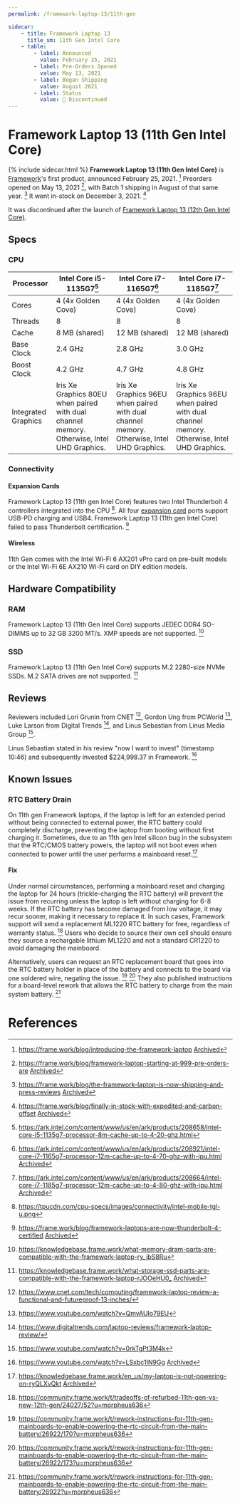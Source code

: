 ```yaml
---
permalink: /framework-laptop-13/11th-gen

sidecar:
    - title: Framework Laptop 13
      title_sm: 11th Gen Intel Core
    - table:
        - label: Announced
          value: February 25, 2021
        - label: Pre-Orders Opened
          value: May 13, 2021
        - label: Began Shipping
          value: August 2021
        - label: Status
          value: 🔴 Discontinued
---
```

# Framework Laptop 13 (11th Gen Intel Core)
{% include sidecar.html %}
**Framework Laptop 13 (11th Gen Intel Core)** is [Framework](/framework-computer-inc)'s first product, announced February 25, 2021. [^6] Preorders opened on May 13, 2021 [^7], with Batch 1 shipping in August of that same year. [^8] It went in-stock on December 3, 2021. [^9]

It was discontinued after the launch of [Framework Laptop 13 (12th Gen Intel Core)](/framework-laptop-13/12th-gen).

## Specs
### CPU

| Processor           | Intel Core i5-1135G7[^10] | Intel Core i7-1165G7[^11] | Intel Core i7-1185G7[^12] |
| ------------------- | -------------------- | -------------------- | -------------------- |
| Cores               | 4 (4x Golden Cove)   | 4 (4x Golden Cove)   | 4 (4x Golden Cove)   |
| Threads             | 8                    | 8                    | 8                    |                          
| Cache               | 8 MB (shared)        | 12 MB (shared)       | 12 MB (shared)       |
| Base Clock          | 2.4 GHz              | 2.8 GHz              | 3.0 GHz              |
| Boost Clock         | 4.2 GHz              | 4.7 GHz              | 4.8 GHz              |
| Integrated Graphics | Iris Xe Graphics 80EU when paired with dual channel memory. Otherwise, Intel UHD Graphics. | Iris Xe Graphics 96EU when paired with dual channel memory. Otherwise, Intel UHD Graphics. | Iris Xe Graphics 96EU when paired with dual channel memory.  Otherwise, Intel UHD Graphics. |

### Connectivity
#### Expansion Cards
Framework Laptop 13 (11th gen Intel Core) features two Intel Thunderbolt 4 controllers integrated into the CPU [^13]. All four [expansion card](/expansion-cards) ports support USB-PD charging and USB4. Framework Laptop 13 (11th gen Intel Core) failed to pass Thunderbolt certification. [^14]

#### Wireless
11th Gen comes with the Intel Wi-Fi 6 AX201 vPro card on pre-built models or the Intel Wi-Fi 6E AX210 Wi-Fi card on DIY edition models.

## Hardware Compatibility
### RAM
Framework Laptop 13 (11th Gen Intel Core) supports JEDEC DDR4 SO-DIMMS up to 32 GB 3200 MT/s. XMP speeds are not supported. [^15]

### SSD
Framework Laptop 13 (11th Gen Intel Core) supports M.2 2280-size NVMe SSDs. M.2 SATA drives are not supported. [^16]

## Reviews

Reviewers included Lori Grunin from CNET [^17], Gordon Ung from PCWorld [^18], Luke Larson from Digital Trends [^19], and Linus Sebastian from Linus Media Group [^20].

Linus Sebastian stated in his review "now I want to invest" (timestamp 10:46) and subsequently invested $224,998.37 in Framework. [^21]

## Known Issues
### RTC Battery Drain
On 11th gen Framework laptops, if the laptop is left for an extended period without being connected to external power, the RTC battery could completely discharge, preventing the laptop from booting without first charging it. Sometimes, due to an 11th gen Intel silicon bug in the subsystem that the RTC/CMOS battery powers, the laptop will not boot even when connected to power until the user performs a mainboard reset.[^1]

#### Fix
Under normal circumstances, performing a mainboard reset and charging the laptop for 24 hours (trickle-charging the RTC battery) will prevent the issue from recurring unless the laptop is left without charging for 6-8 weeks. If the RTC battery has become damaged from low voltage, it may recur sooner, making it necessary to replace it. In such cases, Framework support will send a replacement ML1220 RTC battery for free, regardless of warranty status. [^2] Users who decide to source their own cell should ensure they source a rechargable lithium ML1220 and not a standard CR1220 to avoid damaging the mainboard.

Alternatively, users can request an RTC replacement board that goes into the RTC battery holder in place of the battery and connects to the board via one soldered wire, negating the issue. [^3] [^4] They also published instructions for a board-level rework that allows the RTC battery to charge from the main system battery. [^5]

# References
[^1]: <https://knowledgebase.frame.work/en_us/my-laptop-is-not-powering-on-ryQLXvQkt> [Archived](http://web.archive.org/web/20250110063748/https://knowledgebase.frame.work/en_us/my-laptop-is-not-powering-on-ryQLXvQkt) 
[^2]: <https://community.frame.work/t/tradeoffs-of-refurbed-11th-gen-vs-new-12th-gen/24027/52?u=morpheus636>
[^3]: <https://community.frame.work/t/rework-instructions-for-11th-gen-mainboards-to-enable-powering-the-rtc-circuit-from-the-main-battery/26922/170?u=morpheus636>
[^4]: <https://community.frame.work/t/rework-instructions-for-11th-gen-mainboards-to-enable-powering-the-rtc-circuit-from-the-main-battery/26922/173?u=morpheus636>
[^5]: <https://community.frame.work/t/rework-instructions-for-11th-gen-mainboards-to-enable-powering-the-rtc-circuit-from-the-main-battery/26922?u=morpheus636>
[^6]: <https://frame.work/blog/introducing-the-framework-laptop> [Archived](http://web.archive.org/web/20241227085033/https://frame.work/blog/introducing-the-framework-laptop) 
[^7]: <https://frame.work/blog/framework-laptop-starting-at-999-pre-orders-are> [Archived](http://web.archive.org/web/20241213090140/https://frame.work/blog/framework-laptop-starting-at-999-pre-orders-are) 
[^8]: <https://frame.work/blog/the-framework-laptop-is-now-shipping-and-press-reviews> [Archived](http://web.archive.org/web/20241217201647/https://frame.work/blog/the-framework-laptop-is-now-shipping-and-press-reviews) 
[^9]: <https://frame.work/blog/finally-in-stock-with-expedited-and-carbon-offset> [Archived](http://web.archive.org/web/20240917155201/https://frame.work/blog/finally-in-stock-with-expedited-and-carbon-offset) 
[^10]: <https://ark.intel.com/content/www/us/en/ark/products/208658/intel-core-i5-1135g7-processor-8m-cache-up-to-4-20-ghz.html>
[^11]: <https://ark.intel.com/content/www/us/en/ark/products/208921/intel-core-i7-1165g7-processor-12m-cache-up-to-4-70-ghz-with-ipu.html> [Archived](http://web.archive.org/web/20240927073551/https://ark.intel.com/content/www/us/en/ark/products/208921/intel-core-i7-1165g7-processor-12m-cache-up-to-4-70-ghz-with-ipu.html) 
[^12]: <https://ark.intel.com/content/www/us/en/ark/products/208664/intel-core-i7-1185g7-processor-12m-cache-up-to-4-80-ghz-with-ipu.html> [Archived](http://web.archive.org/web/20241120003803/https://ark.intel.com/content/www/us/en/ark/products/208664/intel-core-i7-1185g7-processor-12m-cache-up-to-4-80-ghz-with-ipu.html) 
[^13]: <https://tpucdn.com/cpu-specs/images/connectivity/intel-mobile-tgl-u.png>
[^14]: <https://frame.work/blog/framework-laptops-are-now-thunderbolt-4-certified> [Archived](http://web.archive.org/web/20250110070535/https://frame.work/blog/framework-laptops-are-now-thunderbolt-4-certified) 
[^15]: <https://knowledgebase.frame.work/what-memory-dram-parts-are-compatible-with-the-framework-laptop-ry_jbS8Ru>
[^16]: <https://knowledgebase.frame.work/what-storage-ssd-parts-are-compatible-with-the-framework-laptop-rJOOeHU0_> [Archived](http://web.archive.org/web/20250110065231/https://knowledgebase.frame.work/what-storage-ssd-parts-are-compatible-with-the-framework-laptop-rJOOeHU0_) 
[^17]: <https://www.cnet.com/tech/computing/framework-laptop-review-a-functional-and-futureproof-13-inches/>
[^18]: <https://www.youtube.com/watch?v=QmyAUIo79EU>
[^19]: <https://www.digitaltrends.com/laptop-reviews/framework-laptop-review/>
[^20]: <https://www.youtube.com/watch?v=0rkTgPt3M4k>
[^21]: <https://www.youtube.com/watch?v=LSxbc1IN9Gg> [Archived](http://web.archive.org/web/20250110071529/https://www.youtube.com/watch?v=LSxbc1IN9Gg) 
